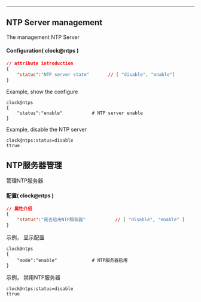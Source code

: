 ***
## NTP Server management
The management NTP Server

#### Configuration( clock@ntps )
```json
// attribute introduction
{
    "status":"NTP server state"       // [ "disable", "enable"]
}
```
Example, show the configure
```shell
clock@ntps
{
    "status":"enable"           # NTP server enable
}
```
Example, disable the NTP server
```shell
clock@ntps:status=disable
ttrue
```

## NTP服务器管理
管理NTP服务器

#### **配置( clock@ntps )** 
```json
// 属性介绍
{
    "status":"是否启用NTP服务器"           // [ "disable", "enable" ]
}
```
示例， 显示配置
```shell
clock@ntps
{
    "mode":"enable"             # NTP服务器启用
}
```
示例， 禁用NTP服务器
```shell
clock@ntps:status=disable
ttrue
```

